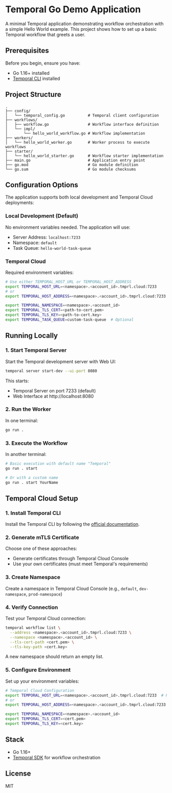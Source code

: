 # Temporal Go Demo Application

A minimal Temporal application demonstrating workflow orchestration with a simple Hello World example. This project shows how to set up a basic Temporal workflow that greets a user.

## Prerequisites

Before you begin, ensure you have:
* Go 1.16+ installed
* [Temporal CLI](https://github.com/temporalio/cli) installed

## Project Structure

```
.
├── config/
│   └── temporal_config.go          # Temporal client configuration
├── workflows/
│   ├── workflow.go                 # Workflow interface definition
│   └── impl/
│       └── hello_world_workflow.go # Workflow implementation
├── workers/
│   └── hello_world_worker.go       # Worker process to execute workflows
├── starter/
│   └── hello_world_starter.go      # Workflow starter implementation
├── main.go                         # Application entry point
├── go.mod                          # Go module definition
└── go.sum                          # Go module checksums
```

## Configuration Options

The application supports both local development and Temporal Cloud deployments:

### Local Development (Default)
No environment variables needed. The application will use:
- Server Address: `localhost:7233`
- Namespace: `default`
- Task Queue: `hello-world-task-queue`

### Temporal Cloud
Required environment variables:
```bash
# Use either TEMPORAL_HOST_URL or TEMPORAL_HOST_ADDRESS
export TEMPORAL_HOST_URL=<namespace>.<account_id>.tmprl.cloud:7233
# or
export TEMPORAL_HOST_ADDRESS=<namespace>.<account_id>.tmprl.cloud:7233

export TEMPORAL_NAMESPACE=<namespace>.<account_id>
export TEMPORAL_TLS_CERT=<path-to-cert.pem>
export TEMPORAL_TLS_KEY=<path-to-cert.key>
export TEMPORAL_TASK_QUEUE=custom-task-queue  # Optional
```

## Running Locally

### 1. Start Temporal Server

Start the Temporal development server with Web UI:

```bash
temporal server start-dev --ui-port 8080
```

This starts:
- Temporal Server on port 7233 (default)
- Web Interface at http://localhost:8080

### 2. Run the Worker

In one terminal:
```bash
go run .
```

### 3. Execute the Workflow

In another terminal:
```bash
# Basic execution with default name "Temporal"
go run . start

# Or with a custom name
go run . start YourName
```

## Temporal Cloud Setup

### 1. Install Temporal CLI
Install the Temporal CLI by following the [official documentation](https://docs.temporal.io/cli).

### 2. Generate mTLS Certificate
Choose one of these approaches:
- Generate certificates through Temporal Cloud Console
- Use your own certificates (must meet Temporal's requirements)

### 3. Create Namespace
Create a namespace in Temporal Cloud Console (e.g., `default`, `dev-namespace`, `prod-namespace`)

### 4. Verify Connection
Test your Temporal Cloud connection:

```bash
temporal workflow list \
  --address <namespace>.<account_id>.tmprl.cloud:7233 \
  --namespace <namespace>.<account_id> \
  --tls-cert-path <cert.pem> \
  --tls-key-path <cert.key>
```

A new namespace should return an empty list.

### 5. Configure Environment
Set up your environment variables:

```bash
# Temporal Cloud Configuration
export TEMPORAL_HOST_URL=<namespace>.<account_id>.tmprl.cloud:7233  # Preferred
# or
export TEMPORAL_HOST_ADDRESS=<namespace>.<account_id>.tmprl.cloud:7233

export TEMPORAL_NAMESPACE=<namespace>.<account_id>
export TEMPORAL_TLS_CERT=<cert.pem>
export TEMPORAL_TLS_KEY=<cert.key>
```

## Stack

* Go 1.16+
* [Temporal SDK](https://github.com/temporalio/sdk-go) for workflow orchestration

## License

MIT 